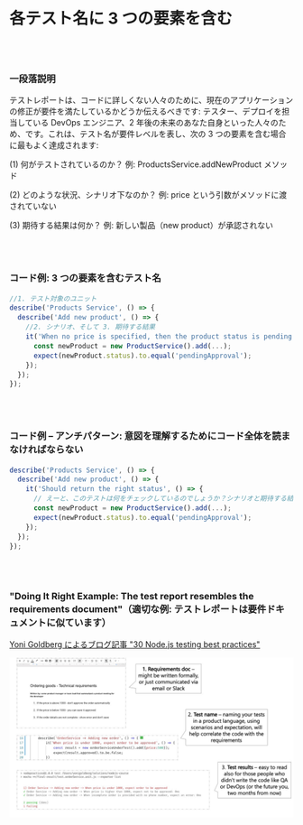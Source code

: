 # 各テスト名に 3 つの要素を含む

<br/><br/>

### 一段落説明

テストレポートは、コードに詳しくない人々のために、現在のアプリケーションの修正が要件を満たしているかどうか伝えるべきです: テスター、デプロイを担当している DevOps エンジニア、2 年後の未来のあなた自身といった人々のため、です。これは、テスト名が要件レベルを表し、次の 3 つの要素を含む場合に最もよく達成されます:

(1) 何がテストされているのか？ 例: ProductsService.addNewProduct メソッド

(2) どのような状況、シナリオ下なのか？ 例: price という引数がメソッドに渡されていない

(3) 期待する結果は何か？ 例: 新しい製品（new product）が承認されない

<br/><br/>

### コード例: 3 つの要素を含むテスト名
```javascript
//1. テスト対象のユニット
describe('Products Service', () => {
  describe('Add new product', () => {
    //2. シナリオ、そして 3. 期待する結果
    it('When no price is specified, then the product status is pending approval', () => {
      const newProduct = new ProductService().add(...);
      expect(newProduct.status).to.equal('pendingApproval');
    });
  });
});
```

<br/><br/>

### コード例 – アンチパターン: 意図を理解するためにコード全体を読まなければならない
```javascript
describe('Products Service', () => {
  describe('Add new product', () => {
    it('Should return the right status', () => {
      // えーと、このテストは何をチェックしているのでしょうか？シナリオと期待する結果は何でしょうか？
      const newProduct = new ProductService().add(...);
      expect(newProduct.status).to.equal('pendingApproval');
    });
  });
});
```

<br/><br/>

### "Doing It Right Example: The test report resembles the requirements document"（適切な例: テストレポートは要件ドキュメントに似ています）

 [Yoni Goldberg によるブログ記事 "30 Node.js testing best practices"](https://medium.com/@me_37286/yoni-goldberg-javascript-nodejs-testing-best-practices-2b98924c9347)

 ![テストレポートの例](https://github.com/goldbergyoni/nodebestpractices/blob/master/assets/images/test-report-like-requirements.jpeg "テストレポートの例")

<br/><br/>